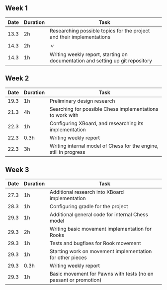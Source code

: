 ## Week 1
|Date|Duration|Task|
|----|--------|----|
|13.3|2h      |Researching possible topics for the project and their implementations|
|14.3|2h      | 〃|
|14.3|1h      |Writing weekly report, starting on documentation and setting up git repository|

## Week 2   
|Date|Duration|Task|
|----|--------|----|
|19.3|1h      |Preliminary design research|
|21.3|4h      |Searching for possible Chess implementations to work with|
|22.3|1h      |Configuring XBoard, and researching its implementation|
|22.3|0.3h    |Writing weekly report|
|22.3|3h      |Writing internal model of Chess for the engine, still in progress|

## Week 3
|Date|Duration|Task|
|----|--------|----|
|27.3|1h      |Additional research into XBoard implementation|
|28.3|1h      |Configuring gradle for the project|
|29.3|1h      |Additional general code for internal Chess model|
|29.3|2h      |Writing basic movement implementation for Rooks|
|29.3|1h      |Tests and bugfixes for Rook movement|
|29.3|1h      |Starting work on movement implementation for other pieces|
|29.3|0.3h    |Writing weekly report|
|29.3|1h      |Basic movement for Pawns with tests (no en passant or promotion)|

